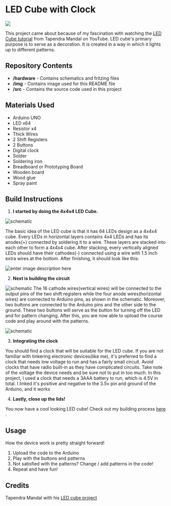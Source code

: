 # LED Cube with Clock

![ ](https://github.com/irishpaladin/LED-Cube-with-Clock/blob/master/img/finished.JPG)

This project came about because of my fascination with watching the [LED Cube tutorial](https://www.youtube.com/watch?v=2BlVUKW5hL0&t=27s) from Tapendra Mandal on YouTube. LED cube's primary purpose is to serve as a decoration. It is created in 
a way in which it lights up to different patterns.


## Repository Contents

- **/hardware** - Contains schematics and fritzing files
- **/img** - Contains image used for this README file
- **/src** - Contains the source code used in this project

## Materials Used
- Arduino UNO
- LED x64
- Resistor x4
- Thick Wires
- 2 Shift Registers
- 2 Buttons
- Digital clock
- Solder
- Soldering iron
- Breadboard or Prototyping Board 
- Wooden board
- Wood glue 
- Spray paint   

## Build Instructions
1. **I started by doing the 4x4x4 LED Cube.**

![schematic](https://github.com/irishpaladin/LED-Cube-with-Clock/blob/master/hardware/leds_schem.png)

The basic idea of the LED cube is that it has 64 LEDs design as a 4x4x4 cube. 
Every LEDs in horizontal layers contains 4x4 LEDs and has its anodes(+) connected by soldering it to a wire. These layers are stacked into each other to form a 4x4x4 cube.
After stacking, every vertically aligned LEDs should have their cathodes(-) connected using a wire with 1.5 inch extra wires at the bottom. 
After finishing, it should look like this:

![enter image description here](https://github.com/irishpaladin/LED-Cube-with-Clock/blob/master/img/LED-cube.JPG)

2. **Next is building the circuit**

![schematic](https://github.com/irishpaladin/LED-Cube-with-Clock/blob/master/hardware/body_schem.png)
The 16 cathode wires(vertical wires) will be connected to the output pins of the two shift registers while the four anode wires(horizontal wires) are connected to Arduino pins, as shown in the schematic.
Moreover, two buttons are connected to the Arduino pins and the other side to the ground. These two buttons will serve as the button for turning off the LED and for pattern changing. After this, you are now able to upload the course code and play around with the patterns.

![schematic](https://github.com/irishpaladin/LED-Cube-with-Clock/blob/master/img/initial-setup_no-clock.JPG)

3. **Integrating the clock**

You should find a clock that will be suitable for the LED cube. If you are not familiar with tinkering electronic devices(like me), it's preferred to find a clock that needs low voltage to run and has a fairly small circuit. Avoid clocks that have radio built-in as they have complicated circuits. Take note of the voltage the device needs and be sure not to put in too much. In this project, I used a clock that needs a 3AAA battery to run, which is 4.5V in total. I linked it's positive and negative to the 3.5v pin and ground of the Arduino, and it works

4. **Lastly, close up the lids!**

You now have a cool looking LED cube!
Check out my building process [here](https://youtu.be/bNUBpIrS2zI) .

## Usage
How the device work is pretty straight forward!

 1. Upload the code to the Arduino
 2. Play with the buttons and patterns
 3. Not satisfied with the patterns? Change / add patterns in the code! 
 4. Repeat and have fun!

## Credits
Tapendra Mandal with his [LED cube project](https://www.youtube.com/watch?v=2BlVUKW5hL0&t=27s) 

